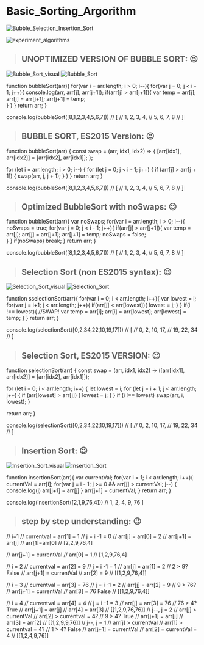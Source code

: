 # Basic_Sorting_Argorithm

![Bubble_Selection_Insertion_Sort](Bubble_Selection_Insertion_Sort.gif)

![experiment_algorithms](https://github.com/NoriKaneshige/Basic_Sorting_Argorithm/blob/master/BigO_sorting.png)



> ## UNOPTIMIZED VERSION OF BUBBLE SORT: :wink:
![Bubble_Sort_visual](https://github.com/NoriKaneshige/Basic_Sorting_Argorithm/blob/master/Bubble_Sort_visual.png)
![Bubble_Sort](https://github.com/NoriKaneshige/Basic_Sorting_Argorithm/blob/master/Bubble_Sort.png)

function bubbleSort(arr){
  for(var i = arr.length; i > 0; i--){
    for(var j = 0; j < i - 1; j++){
      console.log(arr, arr[j], arr[j+1]);
      if(arr[j] > arr[j+1]){
        var temp = arr[j];
        arr[j] = arr[j+1];
        arr[j+1] = temp;         
      }
    }
  }
  return arr;
}

console.log(bubbleSort([8,1,2,3,4,5,6,7]))
// [
//   1, 2, 3, 4,
//   5, 6, 7, 8
// ]

> ## BUBBLE SORT, ES2015 Version: :wink:
function bubbleSort(arr) {
  const swap = (arr, idx1, idx2) => {
    [arr[idx1], arr[idx2]] = [arr[idx2], arr[idx1]];
  };

  for (let i = arr.length; i > 0; i--) {
    for (let j = 0; j < i - 1; j++) {
      if (arr[j] > arr[j + 1]) {
        swap(arr, j, j + 1);
      }
    }
  }
  return arr;
}

console.log(bubbleSort([8,1,2,3,4,5,6,7]))
// [
//   1, 2, 3, 4,
//   5, 6, 7, 8
// ]

> ## Optimized BubbleSort with noSwaps: :wink:
function bubbleSort(arr){
  var noSwaps;
  for(var i = arr.length; i > 0; i--){
    noSwaps = true;
    for(var j = 0; j < i - 1; j++){
      if(arr[j] > arr[j+1]){
        var temp = arr[j];
        arr[j] = arr[j+1];
        arr[j+1] = temp;
        noSwaps = false;         
      }
    }
    if(noSwaps) break;
  }
  return arr;
}

console.log(bubbleSort([8,1,2,3,4,5,6,7]))
// [
//   1, 2, 3, 4,
//   5, 6, 7, 8
// ]



> ## Selection Sort (non ES2015 syntax): :wink:

![Selection_Sort_visual](https://github.com/NoriKaneshige/Basic_Sorting_Argorithm/blob/master/Selection_Sort_visual.png)
![Selection_Sort](https://github.com/NoriKaneshige/Basic_Sorting_Argorithm/blob/master/Selection_Sort.png)


function sselectionSort(arr){
    for(var i = 0; i < arr.length; i++){
        var lowest = i;
        for(var j = i+1; j < arr.length; j++){
            if(arr[j] < arr[lowest]){
                lowest = j;
            }
        }
        if(i !== lowest){
            //SWAP!
            var temp = arr[i];
            arr[i] = arr[lowest];
            arr[lowest] = temp;
        }
    }
    return arr;
}

console.log(selectionSort([0,2,34,22,10,19,17]))
// [
//    0,  2, 10, 17,
//   19, 22, 34
// ]

> ## Selection Sort, ES2015 VERSION: :wink:
function selectionSort(arr) {
  const swap = (arr, idx1, idx2) =>
    ([arr[idx1], arr[idx2]] = [arr[idx2], arr[idx1]]);

  for (let i = 0; i < arr.length; i++) {
    let lowest = i;
    for (let j = i + 1; j < arr.length; j++) {
      if (arr[lowest] > arr[j]) {
        lowest = j;
      }
    }
    if (i !== lowest) swap(arr, i, lowest);
  }

  return arr;
}

console.log(selectionSort([0,2,34,22,10,19,17]))
// [
//    0,  2, 10, 17,
//   19, 22, 34
// ]


> ## Insertion Sort: :wink:
![Insertion_Sort_visual](https://github.com/NoriKaneshige/Basic_Sorting_Argorithm/blob/master/Insertion_Sort_visual.png)
![Insertion_Sort](https://github.com/NoriKaneshige/Basic_Sorting_Argorithm/blob/master/Insertion_Sort.png)


function insertionSort(arr){
  var currentVal;
    for(var i = 1; i < arr.length; i++){
        currentVal = arr[i];
        for(var j = i - 1; j >= 0 && arr[j] > currentVal; j--) {
            console.log(j)
            arr[j+1] = arr[j]
        }
        arr[j+1] = currentVal;
    }
    return arr;
}

console.log(insertionSort([2,1,9,76,4])) //  1, 2, 4, 9, 76 ]

> ## step by step understanding: :wink:

// i=1
// currentval = arr[1] = 1
// j = i -1 = 0
// arr[j] = arr[0] = 2
// arr[j+1] = arr[j]
// arr[1]=arr[0]
// [2,2,9,76,4]

// arr[j+1] = currentVal
// arr[0] = 1
// [1,2,9,76,4]

// i = 2
// currentval = arr[2] = 9
// j = i -1 = 1
// arr[j] = arr[1] = 2
// 2 > 9? False
// arr[j+1] = currentVal
// arr[2] = 9
// [[1,2,9,76,4]]

// i = 3
// currentval = arr[3] = 76
// j = i -1 = 2
// arr[j] = arr[2] = 9
// 9 > 76? 
// arr[j+1] = currentVal
// arr[3] = 76 False
// [[1,2,9,76,4]]

// i = 4
// currentval = arr[4] = 4
// j = i -1 = 3
// arr[j] = arr[3] = 76
// 76 > 4? True
// arr[j+1] = arr[j]
// arr[4] = arr[3]
// [[1,2,9,76,76]]
// j--, j = 2
// arr[j] > currentVal
// arr[2] > currentval = 4?
// 9 > 4? True
// arr[j+1] = arr[j]
// arr[3] = arr[2]
// [[1,2,9,9,76]]
// j--, j = 1
// arr[j] > currentVal
// arr[1] > currentval = 4?
// 1 > 4? False
// arr[j+1] = currentVal
// arr[2] = currentVal = 4
// [[1,2,4,9,76]]
